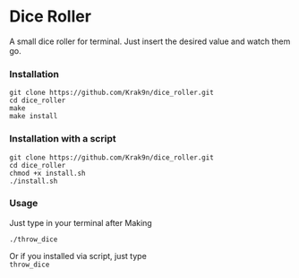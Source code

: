 # Dice Roller

A small dice roller for terminal.
Just insert the desired value and watch them go.

### Installation
```
git clone https://github.com/Krak9n/dice_roller.git
cd dice_roller
make
make install
```

### Installation with a script
```
git clone https://github.com/Krak9n/dice_roller.git
cd dice_roller
chmod +x install.sh
./install.sh
```

### Usage
Just type in your terminal after Making
```
./throw_dice
```

Or if you installed via script, just type <br />
`throw_dice`
